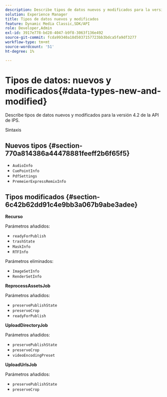 ```yaml
---
description: Describe tipos de datos nuevos y modificados para la versión 4.2 de la API de IPS.
solution: Experience Manager
title: Tipos de datos nuevos y modificados
feature: Dynamic Media Classic,SDK/API
role: Developer,Admin
exl-id: 3917e778-bd28-4047-b9f8-3063f136e492
source-git-commit: fcda99340a18d5037157723bb3bdca5fa9df3277
workflow-type: tm+mt
source-wordcount: '51'
ht-degree: 1%

---
```


# Tipos de datos: nuevos y modificados{#data-types-new-and-modified}

Describe tipos de datos nuevos y modificados para la versión 4.2 de la API de IPS.

Sintaxis

## Nuevos tipos {#section-770a814386a44478881feeff2b6f65f5}

* `AudioInfo`
* `CuePointInfo`
* `PdfSettings`
* `PremeierExpressRemixInfo`

## Tipos modificados {#section-6c42b62dd91c4e9bb3a067b9abe3adee}

**Recurso**

Parámetros añadidos:

* `readyForPublish`
* `trashState`
* `MaskInfo`
* `RTFInfo`

Parámetros eliminados:

* `ImageSetInfo`
* `RenderSetInfo`

**ReprocessAssetsJob**

Parámetros añadidos:

* `preservePublishState`
* `preserveCrop`
* `readyForPublish`

**UploadDirectoryJob**

Parámetros añadidos:

* `preservePublishState`
* `preserveCrop`
* `videoEncodingPreset`

**UploadUrlsJob**

Parámetros añadidos:

* `preservePublishState`
* `preserveCrop`
